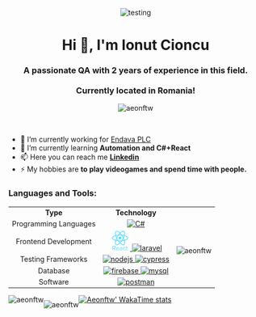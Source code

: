 
<p align="center">

  <img src="![testing](https://github.com/aeonftw/aeonftw/assets/25122138/153d3bea-d934-486f-ba3c-3e7ea1f4dd8c)" alt="testing" />
</p>
<h1>
<h1 align="center">Hi 👋, I'm Ionut Cioncu</h1>
<h3 align="center">A passionate QA  with 2 years of experience in this field. <br/><br/> Currently located in Romania!</h3>
<p align="center"> <img src="https://komarev.com/ghpvc/?username=aeonftw&label=Profile%20views&color=0e75b6&style=flat" alt="aeonftw" /> </p>
<br />

- 🔭 I’m currently working for [Endava PLC](https://www.endava.com/)
- 🌱 I’m currently learning **Automation and C#+React**
- 📫 Here you can reach me **[Linkedin](https://www.linkedin.com/in/cioncu/)**
- ⚡ My hobbies are **to play videogames and spend time with people.**

<h3 align="left">Languages and Tools:</h3>

<table>
    <tr>
        <td style="text-align: center;"><b>Type</b></td>
        <td style="text-align: center;"><b>Technology</b></td>
        <td rowspan="8" style="height: 100%; border:none">
          <p><img align="left" src="https://github-readme-stats.vercel.app/api/top-langs?username=aeonftw&show_icons=true&locale=en&layout=compact" alt="aeonftw" /></p>
        </td>
    </tr>
    <tr>
        <td style="text-align: center;">Programming Languages</td>
        <td style="text-align: center;">
            <a href="https://dotnet.microsoft.com/en-us/languages/csharp" target="_blank" rel="noreferrer"> <img src="https://upload.wikimedia.org/wikipedia/commons/thumb/b/bd/Logo_C_sharp.svg/256px-Logo_C_sharp.svg.png?20221121173824" alt="C#" width="40" height="40" /> </a>    
        </td>
    </tr>
    <tr>
        <td style="text-align: center;">Frontend Development</td>
        <td style="text-align: center;"><a href="https://reactjs.org/" target="_blank" rel="noreferrer"> <img src="https://raw.githubusercontent.com/devicons/devicon/master/icons/react/react-original-wordmark.svg" alt="react" width="40" height="40" /> </a> <a href="https://laravel.com/" target="_blank" rel="noreferrer"> <img src="https://cdn.worldvectorlogo.com/logos/laravel-2.svg" alt="laravel" width="40" height="40"/> </a> 
    </tr>
    <tr>
        <td style="text-align: center;">Testing Frameworks</td>
        <td style="text-align: center;"><a href="https://www.selenium.dev/" target="_blank" rel="noreferrer"> <img src="https://www.svgrepo.com/show/354321/selenium.svg" alt="nodejs" width="40" height="40" /> </a> <a href="https://expressjs.com" target="_blank" rel="noreferrer"> <img src="https://asset.brandfetch.io/idIq_kF0rb/idv3zwmSiY.jpeg" alt="cypress" width="40" height="40" /> </a></td>
    </tr>
    <tr>
        <td style="text-align: center;">Database</td>
        <td style="text-align: center;"><a href="https://www.postgresql.org/" target="_blank" rel="noreferrer"> <img src="https://upload.wikimedia.org/wikipedia/commons/thumb/2/29/Postgresql_elephant.svg/800px-Postgresql_elephant.svg.png" alt="firebase" width="40" height="40" /> </a>      <a href="https://azure.microsoft.com/en-us/products/cosmos-db" target="_blank" rel="noreferrer"> <img src="https://logowik.com/content/uploads/images/azure-cosmos-db7049.jpg" alt="mysql" width="40" height="40" /> </a></td>
    </tr>
    <tr>
        <td style="text-align: center;">Software</td>
        <td style="text-align: center;"><a href="https://postman.com" target="_blank" rel="noreferrer"> <img src="https://www.vectorlogo.zone/logos/getpostman/getpostman-icon.svg" alt="postman" width="40" height="40"/> 
    </tr>
</table>

<p><img align="left" src="https://github-readme-stats.vercel.app/api?username=aeonftw&show_icons=true&locale=en" alt="aeonftw" /></p>
<p><img align="left" style="margin-top: 10px" src="https://github-readme-streak-stats.herokuapp.com/?user=aeonftw&" alt="aeonftw" /></p>

[![Aeonftw' WakaTime stats](https://github-readme-stats.vercel.app/api/wakatime?username=aeonftw)](https://github.com/aeonftw)

